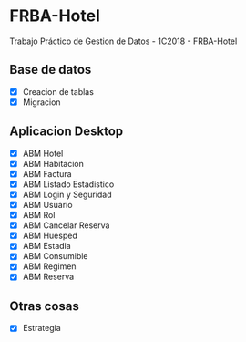 # FRBA-Hotel
Trabajo Práctico de Gestion de Datos - 1C2018 - FRBA-Hotel
## Base de datos
- [X] Creacion de tablas
- [X] Migracion 

## Aplicacion Desktop
- [X] ABM Hotel
- [X] ABM Habitacion
- [X] ABM Factura
- [X] ABM Listado Estadistico
- [X] ABM Login y Seguridad
- [X] ABM Usuario
- [X] ABM Rol
- [X] ABM Cancelar Reserva
- [X] ABM Huesped
- [X] ABM Estadia
- [X] ABM Consumible
- [X] ABM Regimen
- [X] ABM Reserva

## Otras cosas
- [X] Estrategia
